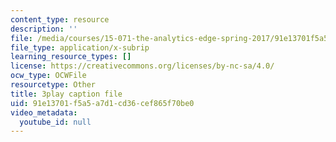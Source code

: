 ```yaml
---
content_type: resource
description: ''
file: /media/courses/15-071-the-analytics-edge-spring-2017/91e13701f5a5a7d1cd36cef865f70be0_MK3DduTjcrA.srt
file_type: application/x-subrip
learning_resource_types: []
license: https://creativecommons.org/licenses/by-nc-sa/4.0/
ocw_type: OCWFile
resourcetype: Other
title: 3play caption file
uid: 91e13701-f5a5-a7d1-cd36-cef865f70be0
video_metadata:
  youtube_id: null
---
```

